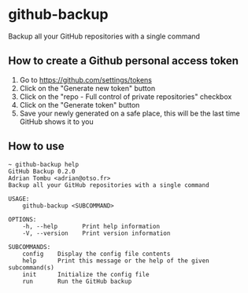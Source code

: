 # github-backup

Backup all your GitHub repositories with a single command

## How to create a Github personal access token

1. Go to https://github.com/settings/tokens
2. Click on the "Generate new token" button
3. Click on the "repo - Full control of private repositories" checkbox
4. Click on the "Generate token" button
5. Save your newly generated on a safe place, this will be the last time GitHub shows it to you

## How to use

```
~ github-backup help
GitHub Backup 0.2.0
Adrian Tombu <adrian@otso.fr>
Backup all your GitHub repositories with a single command

USAGE:
    github-backup <SUBCOMMAND>

OPTIONS:
    -h, --help       Print help information
    -V, --version    Print version information

SUBCOMMANDS:
    config    Display the config file contents
    help      Print this message or the help of the given subcommand(s)
    init      Initialize the config file
    run       Run the GitHub backup
```